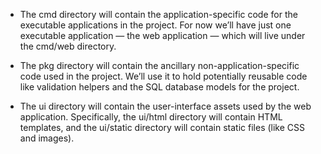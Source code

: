 
* The cmd directory will contain the application-specific code for the
executable applications in the project. For now we’ll have just one
executable application — the web application — which will live under
the cmd/web directory.

* The pkg directory will contain the ancillary non-application-specific
code used in the project. We’ll use it to hold potentially reusable code
like validation helpers and the SQL database models for the project.

* The ui directory will contain the user-interface assets used by the web
application. Specifically, the ui/html directory will contain HTML
templates, and the ui/static directory will contain static files (like
CSS and images).